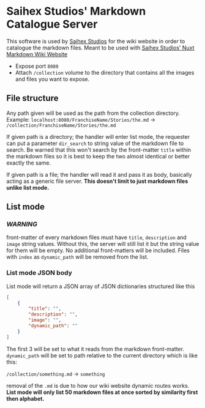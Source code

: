 # Saihex Studios' Markdown Catalogue Server
This software is used by [Saihex Studios](www.saihex.com) for the wiki website in order to catalogue the markdown files.
Meant to be used with [Saihex Studios' Nuxt Markdown Wiki Website](https://github.com/Saihex/nuxt-static-markdown-wiki-website)

- Expose port `8080`
- Attach `/collection` volume to the directory that contains all the images and files you want to expose.

## File structure
Any path given will be used as the path from the collection directory. Example:
`localhost:8080/FranchiseName/Stories/the.md` -> `/collection/FranchiseName/Stories/the.md`

If given path is a directory; the handler will enter list mode, the requester can put a parameter `dir_search` to string value of the markdown file to search. Be warned that this won't search by the front-matter `title` within the markdown files so it is best to keep the two almost identical or better exactly the same.

If given path is a file; the handler will read it and pass it as body, basically acting as a generic file server. **This doesn't limit to just markdown files unlike list mode.**

## List mode
### ***WARNING***
front-matter of every markdown files must have `title`, `description` and `image` string values. Without this, the server will still list it but the string value for them will be empty. No additional front-matters will be included. Files with `index` as `dynamic_path` will be removed from the list.

### List mode JSON body
List mode will return a JSON array of JSON dictionaries structured like this
```json
[
    {
        "title": "",
        "description": "",
        "image": "",
        "dynamic_path": ""
    }
]
```

The first 3 will be set to what it reads from the markdown front-matter. `dynamic_path` will be set to path relative to the current directory which is like this:

`/collection/something.md` -> `something`

removal of the `.md` is due to how our wiki website dynamic routes works. **List mode will only list 50 markdown files at once sorted by similarity first then alphabet.**
